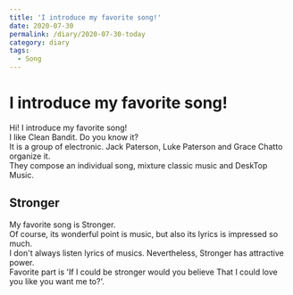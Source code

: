 ```yaml
---
title: 'I introduce my favorite song!'
date: 2020-07-30
permalink: /diary/2020-07-30-today
category: diary
tags:
  - Song
---
```


# I introduce my favorite song!

Hi! I introduce my favorite song!  
I like Clean Bandit. Do you know it?  
It is a group of electronic. Jack Paterson, Luke Paterson and Grace Chatto organize it.  
They compose an individual song, mixture classic music and DeskTop Music.  

## Stronger
My favorite song is Stronger.  
Of course, its wonderful point is music, but also its lyrics is impressed so much.  
I don't always listen lyrics of musics. Nevertheless, Stronger has attractive power.  
Favorite part is 'If I could be stronger would you believe That I could love you like you want me to?'.  